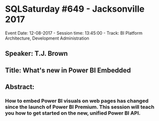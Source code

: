 # SQLSaturday #649 - Jacksonville 2017
Event Date: 12-08-2017 - Session time: 13:45:00 - Track: BI Platform Architecture, Development  Administration
## Speaker: T.J. Brown
## Title: What's new in Power BI Embedded
## Abstract:
### How to embed Power BI visuals on web pages has changed since the launch of Power BI Premium. This session will teach you how to get started on the new, unified Power BI API.
